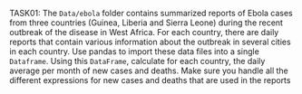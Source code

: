 TASK01: The `Data/ebola` folder contains summarized reports of Ebola cases from three countries (Guinea, Liberia and Sierra Leone) during the recent outbreak of the disease in West Africa. For each country, there are daily reports that contain various information about the outbreak in several cities in each country. Use pandas to import these data files into a single `Dataframe`. Using this `DataFrame`, calculate for each country, the daily average per month of new cases and deaths. Make sure you handle all the different expressions for new cases and deaths that are used in the reports
